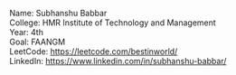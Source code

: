 Name: Subhanshu Babbar<br>
College: HMR Institute of Technology and Management<br>
Year: 4th<br>
Goal: FAANGM<br>
LeetCode: https://leetcode.com/bestinworld/<br>
LinkedIn: https://www.linkedin.com/in/subhanshu-babbar/
